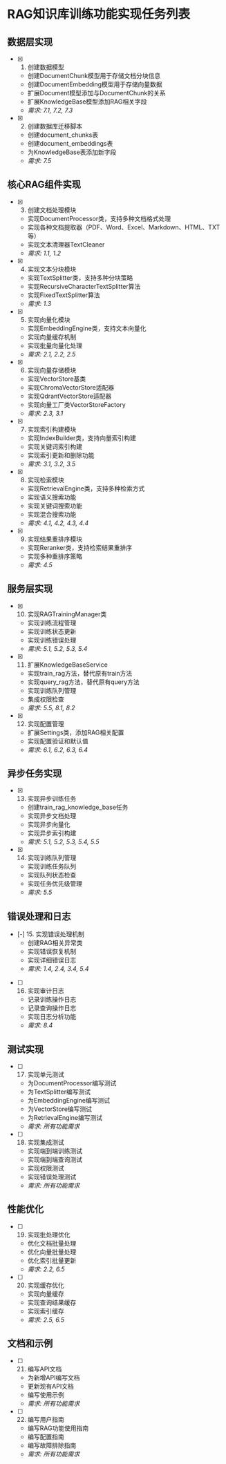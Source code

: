 # RAG知识库训练功能实现任务列表

## 数据层实现

- [x] 1. 创建数据模型
  - 创建DocumentChunk模型用于存储文档分块信息
  - 创建DocumentEmbedding模型用于存储向量数据
  - 扩展Document模型添加与DocumentChunk的关系
  - 扩展KnowledgeBase模型添加RAG相关字段
  - _需求: 7.1, 7.2, 7.3_

- [x] 2. 创建数据库迁移脚本
  - 创建document_chunks表
  - 创建document_embeddings表
  - 为KnowledgeBase表添加新字段
  - _需求: 7.5_

## 核心RAG组件实现

- [x] 3. 创建文档处理模块
  - 实现DocumentProcessor类，支持多种文档格式处理
  - 实现各种文档提取器（PDF、Word、Excel、Markdown、HTML、TXT等）
  - 实现文本清理器TextCleaner
  - _需求: 1.1, 1.2_

- [x] 4. 实现文本分块模块
  - 实现TextSplitter类，支持多种分块策略
  - 实现RecursiveCharacterTextSplitter算法
  - 实现FixedTextSplitter算法
  - _需求: 1.3_

- [x] 5. 实现向量化模块
  - 实现EmbeddingEngine类，支持文本向量化
  - 实现向量缓存机制
  - 实现批量向量化处理
  - _需求: 2.1, 2.2, 2.5_

- [x] 6. 实现向量存储模块
  - 实现VectorStore基类
  - 实现ChromaVectorStore适配器
  - 实现QdrantVectorStore适配器
  - 实现向量工厂类VectorStoreFactory
  - _需求: 2.3, 3.1_

- [x] 7. 实现索引构建模块
  - 实现IndexBuilder类，支持向量索引构建
  - 实现关键词索引构建
  - 实现索引更新和删除功能
  - _需求: 3.1, 3.2, 3.5_

- [x] 8. 实现检索模块
  - 实现RetrievalEngine类，支持多种检索方式
  - 实现语义搜索功能
  - 实现关键词搜索功能
  - 实现混合搜索功能
  - _需求: 4.1, 4.2, 4.3, 4.4_

- [x] 9. 实现结果重排序模块
  - 实现Reranker类，支持检索结果重排序
  - 实现多种重排序策略
  - _需求: 4.5_

## 服务层实现

- [x] 10. 实现RAGTrainingManager类
  - 实现训练流程管理
  - 实现训练状态更新
  - 实现训练错误处理
  - _需求: 5.1, 5.2, 5.3, 5.4_

- [x] 11. 扩展KnowledgeBaseService
  - 实现train_rag方法，替代原有train方法
  - 实现query_rag方法，替代原有query方法
  - 实现训练队列管理
  - 集成权限检查
  - _需求: 5.5, 8.1, 8.2_

- [x] 12. 实现配置管理
  - 扩展Settings类，添加RAG相关配置
  - 实现配置验证和默认值
  - _需求: 6.1, 6.2, 6.3, 6.4_

## 异步任务实现

- [x] 13. 实现异步训练任务
  - 创建train_rag_knowledge_base任务
  - 实现异步文档处理
  - 实现异步向量化
  - 实现异步索引构建
  - _需求: 5.1, 5.2, 5.3, 5.4, 5.5_

- [x] 14. 实现训练队列管理
  - 实现训练任务队列
  - 实现队列状态检查
  - 实现任务优先级管理
  - _需求: 5.5_

## 错误处理和日志

- [-] 15. 实现错误处理机制
  - 创建RAG相关异常类
  - 实现错误恢复机制
  - 实现详细错误日志
  - _需求: 1.4, 2.4, 3.4, 5.4_

- [ ] 16. 实现审计日志
  - 记录训练操作日志
  - 记录查询操作日志
  - 实现日志分析功能
  - _需求: 8.4_

## 测试实现

- [ ] 17. 实现单元测试
  - 为DocumentProcessor编写测试
  - 为TextSplitter编写测试
  - 为EmbeddingEngine编写测试
  - 为VectorStore编写测试
  - 为RetrievalEngine编写测试
  - _需求: 所有功能需求_

- [ ] 18. 实现集成测试
  - 实现端到端训练测试
  - 实现端到端查询测试
  - 实现权限测试
  - 实现错误处理测试
  - _需求: 所有功能需求_

## 性能优化

- [ ] 19. 实现批处理优化
  - 优化文档批量处理
  - 优化向量批量处理
  - 优化索引批量更新
  - _需求: 2.2, 6.5_

- [ ] 20. 实现缓存优化
  - 实现向量缓存
  - 实现查询结果缓存
  - 实现索引缓存
  - _需求: 2.5, 6.5_

## 文档和示例

- [ ] 21. 编写API文档
  - 为新增API编写文档
  - 更新现有API文档
  - 编写使用示例
  - _需求: 所有功能需求_

- [ ] 22. 编写用户指南
  - 编写RAG功能使用指南
  - 编写配置指南
  - 编写故障排除指南
  - _需求: 所有功能需求_